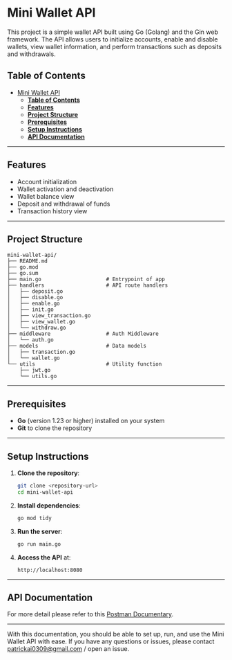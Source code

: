 # Mini Wallet API

This project is a simple wallet API built using Go (Golang) and the Gin web framework. The API allows users to initialize accounts, enable and disable wallets, view wallet information, and perform transactions such as deposits and withdrawals.

## **Table of Contents**
- [Mini Wallet API](#mini-wallet-api)
  - [**Table of Contents**](#table-of-contents)
  - [**Features**](#features)
  - [**Project Structure**](#project-structure)
  - [**Prerequisites**](#prerequisites)
  - [**Setup Instructions**](#setup-instructions)
  - [**API Documentation**](#api-documentation)

---

## **Features**
- Account initialization
- Wallet activation and deactivation
- Wallet balance view
- Deposit and withdrawal of funds
- Transaction history view

---

## **Project Structure**
```
mini-wallet-api/
├── README.md
├── go.mod
├── go.sum
├── main.go                     # Entrypoint of app
├── handlers                    # API route handlers
│   ├── deposit.go
│   ├── disable.go              
│   ├── enable.go
│   ├── init.go
│   ├── view_transaction.go
│   ├── view_wallet.go
│   └── withdraw.go
├── middleware                  # Auth Middleware
│   └── auth.go
├── models                      # Data models
│   ├── transaction.go
│   └── wallet.go
└── utils                       # Utility function
    ├── jwt.go
    └── utils.go
```

---

## **Prerequisites**
- **Go** (version 1.23 or higher) installed on your system
- **Git** to clone the repository

---

## **Setup Instructions**
1. **Clone the repository**:
   ```bash
   git clone <repository-url>
   cd mini-wallet-api
   ```

2. **Install dependencies**:
   ```bash
   go mod tidy
   ```

3. **Run the server**:
   ```bash
   go run main.go
   ```

4. **Access the API** at:
   ```
   http://localhost:8080
   ```

---

## **API Documentation**

For more detail please refer to this [Postman Documentary](https://documenter.getpostman.com/view/8411283/SVfMSqA3?version=latest).

---

With this documentation, you should be able to set up, run, and use the Mini Wallet API with ease. If you have any questions or issues, please contact patrickai0309@gmail.com / open an issue.


